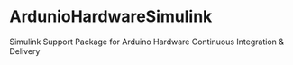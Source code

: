 # ArdunioHardwareSimulink
Simulink Support Package for Arduino Hardware Continuous Integration &amp; Delivery
